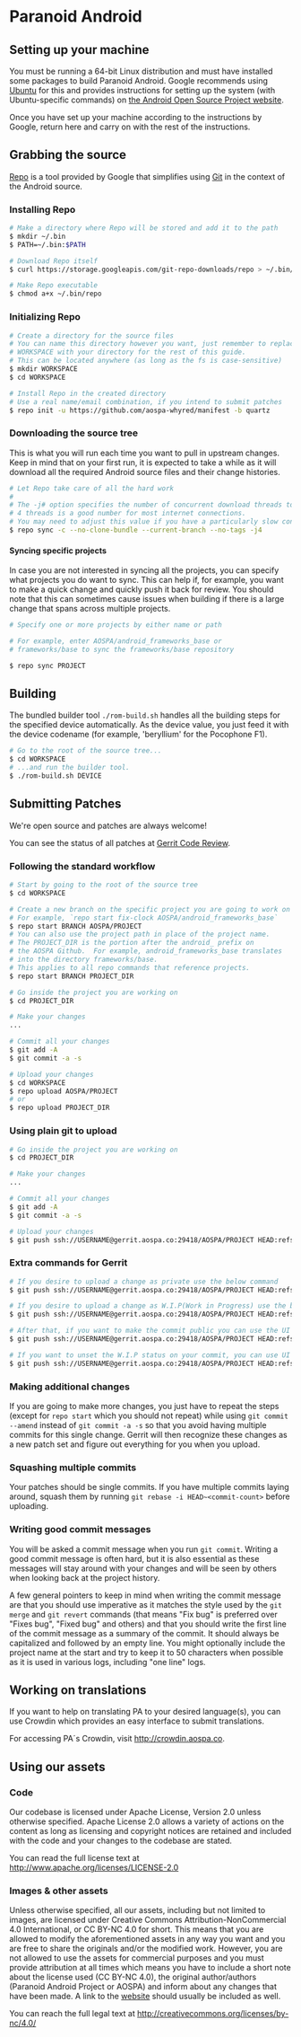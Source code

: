 # Paranoid Android #

## Setting up your machine ##

You must be running a 64-bit Linux distribution and must have installed some packages to build
Paranoid Android. Google recommends using [Ubuntu](http://www.ubuntu.com/download/desktop) for
this and provides instructions for setting up the system (with Ubuntu-specific commands) on
[the Android Open Source Project website](https://source.android.com/source/initializing.html#setting-up-a-linux-build-environment).

Once you have set up your machine according to the instructions by Google, return here and carry
on with the rest of the instructions.

## Grabbing the source ##

[Repo](http://source.android.com/source/developing.html) is a tool provided by Google that
simplifies using [Git](http://git-scm.com/book) in the context of the Android source.

### Installing Repo ###

```bash
# Make a directory where Repo will be stored and add it to the path
$ mkdir ~/.bin
$ PATH=~/.bin:$PATH

# Download Repo itself
$ curl https://storage.googleapis.com/git-repo-downloads/repo > ~/.bin/repo

# Make Repo executable
$ chmod a+x ~/.bin/repo
```

### Initializing Repo ###

```bash
# Create a directory for the source files
# You can name this directory however you want, just remember to replace
# WORKSPACE with your directory for the rest of this guide.
# This can be located anywhere (as long as the fs is case-sensitive)
$ mkdir WORKSPACE
$ cd WORKSPACE

# Install Repo in the created directory
# Use a real name/email combination, if you intend to submit patches
$ repo init -u https://github.com/aospa-whyred/manifest -b quartz
```

### Downloading the source tree ###

This is what you will run each time you want to pull in upstream changes. Keep in mind that on your
first run, it is expected to take a while as it will download all the required Android source files
and their change histories.

```bash
# Let Repo take care of all the hard work
#
# The -j# option specifies the number of concurrent download threads to run.
# 4 threads is a good number for most internet connections.
# You may need to adjust this value if you have a particularly slow connection.
$ repo sync -c --no-clone-bundle --current-branch --no-tags -j4
```

#### Syncing specific projects ####

In case you are not interested in syncing all the projects, you can specify what projects you do
want to sync. This can help if, for example, you want to make a quick change and quickly push it
back for review. You should note that this can sometimes cause issues when building if there is
a large change that spans across multiple projects.

```bash
# Specify one or more projects by either name or path

# For example, enter AOSPA/android_frameworks_base or
# frameworks/base to sync the frameworks/base repository

$ repo sync PROJECT
```

## Building ##

The bundled builder tool `./rom-build.sh` handles all the building steps for the specified device
automatically. As the device value, you just feed it with the device codename (for example,
'beryllium' for the Pocophone F1).

```bash
# Go to the root of the source tree...
$ cd WORKSPACE
# ...and run the builder tool.
$ ./rom-build.sh DEVICE
```

## Submitting Patches ##

We're open source and patches are always welcome!

You can see the status of all patches at [Gerrit Code Review](https://gerrit.aospa.co/).

### Following the standard workflow ###

```bash
# Start by going to the root of the source tree
$ cd WORKSPACE

# Create a new branch on the specific project you are going to work on
# For example, `repo start fix-clock AOSPA/android_frameworks_base`
$ repo start BRANCH AOSPA/PROJECT
# You can also use the project path in place of the project name.
# The PROJECT_DIR is the portion after the android_ prefix on
# the AOSPA Github.  For example, android_frameworks_base translates
# into the directory frameworks/base.
# This applies to all repo commands that reference projects.
$ repo start BRANCH PROJECT_DIR

# Go inside the project you are working on
$ cd PROJECT_DIR

# Make your changes
...

# Commit all your changes
$ git add -A
$ git commit -a -s

# Upload your changes
$ cd WORKSPACE
$ repo upload AOSPA/PROJECT
# or
$ repo upload PROJECT_DIR
```
### Using plain git to upload ###

```bash
# Go inside the project you are working on
$ cd PROJECT_DIR

# Make your changes
...

# Commit all your changes
$ git add -A
$ git commit -a -s

# Upload your changes
$ git push ssh://USERNAME@gerrit.aospa.co:29418/AOSPA/PROJECT HEAD:refs/for/quartz
```

### Extra commands for Gerrit ###

```bash
# If you desire to upload a change as private use the below command
$ git push ssh://USERNAME@gerrit.aospa.co:29418/AOSPA/PROJECT HEAD:refs/for/quartz%private

# If you desire to upload a change as W.I.P(Work in Progress) use the below command
$ git push ssh://USERNAME@gerrit.aospa.co:29418/AOSPA/PROJECT HEAD:refs/for/quartz%wip

# After that, if you want to make the commit public you can use the UI tools on AOSPA Gerrit website, or use the below command
$ git push ssh://USERNAME@gerrit.aospa.co:29418/AOSPA/PROJECT HEAD:refs/for/quartz%remove-private

# If you want to unset the W.I.P status on your commit, you can use UI tools on AOSPA Gerrit website, or use the below command
$ git push ssh://USERNAME@gerrit.aospa.co:29418/AOSPA/PROJECT HEAD:refs/for/quartz%ready
```

### Making additional changes ###

If you are going to make more changes, you just have to repeat the steps (except for `repo start`
which you should not repeat) while using `git commit --amend` instead of `git commit -a -s` so that
you avoid having multiple commits for this single change. Gerrit will then recognize these changes
as a new patch set and figure out everything for you when you upload.

### Squashing multiple commits ###

Your patches should be single commits. If you have multiple commits laying around, squash them by
running `git rebase -i HEAD~<commit-count>` before uploading.

### Writing good commit messages ###

You will be asked a commit message when you run `git commit`. Writing a good commit message is
often hard, but it is also essential as these messages will stay around with your changes and
will be seen by others when looking back at the project history.

A few general pointers to keep in mind when writing the commit message are that you should use
imperative as it matches the style used by the `git merge` and `git revert` commands (that means
"Fix bug" is preferred over "Fixes bug", "Fixed bug" and others) and that you should write the
first line of the commit message as a summary of the commit. It should always be capitalized and
followed by an empty line. You might optionally include the project name at the start and try to
keep it to 50 characters when possible as it is used in various logs, including "one line" logs.

## Working on translations ##

If you want to help on translating PA to your desired language(s), you can use Crowdin
which provides an easy interface to submit translations.

For accessing PA´s Crowdin, visit http://crowdin.aospa.co.

## Using our assets ##

### Code ###

Our codebase is licensed under Apache License, Version 2.0 unless otherwise specified. Apache
License 2.0 allows a variety of actions on the content as long as licensing and copyright
notices are retained and included with the code and your changes to the codebase are stated.

You can read the full license text at http://www.apache.org/licenses/LICENSE-2.0

### Images & other assets ###

Unless otherwise specified, all our assets, including but not limited to images, are licensed
under Creative Commons Attribution-NonCommercial 4.0 International, or CC BY-NC 4.0 for short.
This means that you are allowed to modify the aforementioned assets in any way you want and
you are free to share the originals and/or the modified work. However, you are not allowed
to use the assets for commercial purposes and you must provide attribution at all times which
means you have to include a short note about the license used (CC BY-NC 4.0), the original
author/authors (Paranoid Android Project or AOSPA) and inform about any changes that have been
made. A link to the [website](http://aospa.co/) should usually be included as well.

You can reach the full legal text at http://creativecommons.org/licenses/by-nc/4.0/
